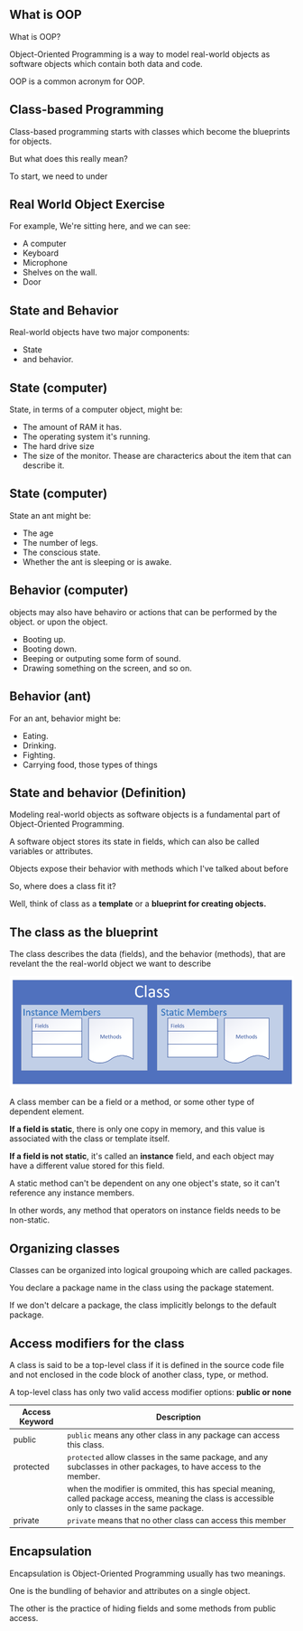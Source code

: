 ## What is OOP

What is OOP?

Object-Oriented Programming is a way to model real-world objects as software objects which contain both data and code.

OOP is a common acronym for OOP.

## Class-based Programming

Class-based programming starts with classes which become the blueprints for objects.

But what does this really mean?

To start, we need to under

## Real World Object Exercise
For example, We're sitting here, and we can see:
- A computer
- Keyboard
- Microphone
- Shelves on the wall.
- Door

## State and Behavior
Real-world objects have two major components:
- State
- and behavior.

## State (computer)
State, in terms of a computer object, might be:
- The amount of RAM it has.
- The operating system it's running.
- The hard drive size
- The size of the monitor.
Thease are characterics about the item that can describe it. 

## State (computer)
State an ant might be:
- The age
- The number of legs.
- The conscious state.
- Whether the ant is sleeping or is awake.

## Behavior (computer)
objects may also have behaviro or actions that can be performed by the object. or upon the object.
- Booting up.
- Booting down.
- Beeping or outputing some form of sound.
- Drawing something on the screen, and so on.

## Behavior (ant)
For an ant, behavior might be:
- Eating.
- Drinking.
- Fighting.
- Carrying food, those types of things

## State and behavior (Definition)
Modeling real-world objects as software objects is a fundamental part of Object-Oriented Programming.

A software object stores its state in fields, which can also be called variables or attributes.

Objects expose their behavior with methods which I've talked about before

So, where does a class fit it?

Well, think of class as a <b>template</b> or a <b>blueprint for creating objects.</b>

## The class as the blueprint
The class describes the data (fields), and the behavior (methods), that are revelant the the real-world object we want to describe

![1.class_as_blueprint.png](1.class_as_blueprint.png)

A class member can be a field or a method, or some other type of dependent element.

<b>If a field is static</b>, there is only one copy in memory, and this value is associated with the class or template itself.

<b>If a field is not static</b>, it's called an <b>instance</b> field, and each object may have a different value stored for this field.

A static method can't be dependent on any one object's state, so it can't reference any instance members.

In other words, any method that operators on instance fields needs to be non-static.

## Organizing classes
Classes can be organized into logical groupoing which are called packages. 

You declare a package name in the class using the package statement.

If we don't delcare a package, the class implicitly belongs to the default package.

## Access modifiers for the class
A class is said to be a top-level class if it is defined in the source code file and not enclosed in the code block of another class, type, or method.

A top-level class has only two valid access modifier options: <b>public or none</b>

| Access Keyword | Description |
| -- | -- |
| public | `public` means any other class in any package can access this class. |
| protected | `protected` allow classes in the same package, and any subclasses in other packages, to have access to the member. |
| | when the modifier is ommited, this has special meaning, called package access, meaning the class is accessible only to classes in the same package. |
| private | `private` means that no other class can access this member |

## Encapsulation
Encapsulation is Object-Oriented Programming usually has two meanings. 

One is the bundling of behavior and attributes on a single object.

The other is the practice of hiding fields and some methods from public access.
